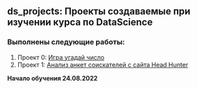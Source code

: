 ## ds_projects: Проекты создаваемые при изучении курса по DataScience

### Выполнены следующие работы:
1. Проект 0: [Игра угадай число](https://github.com/antskos/ds_projects/tree/project1/project0) 
2. Проект 1: [Анализ анкет соискателей с сайта Head Hunter](https://github.com/antskos/ds_projects/tree/master/project1)





<b>Начало обучения 24.08.2022</b>
